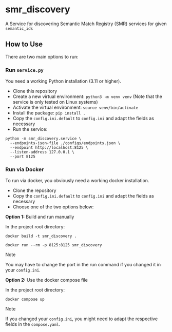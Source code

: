 # smr_discovery 

A Service for discovering Semantic Match Registry (SMR) services for given `semantic_ids`

## How to Use
There are two main options to run:

### Run `service.py`
You need a working Python installation (3.11 or higher).
- Clone this repository
- Create a new virtual environment: `python3 -m venv venv` (Note that the service is only tested on Linux systems)
- Activate the virtual environment: `source venv/bin/activate`
- Install the package: `pip install .`
- Copy the `config.ini.default` to `config.ini` and adapt the fields as necessary
- Run the service: 

```commandline
python -m smr_discovery.service \
  --endpoints-json-file ./configs/endpoints.json \
  --endpoint http://localhost:8125 \
  --listen-address 127.0.0.1 \
  --port 8125

```

### Run via Docker
To run via docker, you obviously need a working docker installation.
- Clone the repository
- Copy the `config.ini.default` to `config.ini` and adapt the fields as necessary
- Choose one of the two options below:

**Option 1:** Build and run manually

In the project root directory:
```commandline
docker build -t smr_discovery .
```
```commandline
docker run --rm -p 8125:8125 smr_discovery
```

> [!note]
> You may have to change the port in the run command if you changed it in your `config.ini`. 

**Option 2:** Use the docker compose file

In the project root directory:
```commandline
docker compose up
```

> [!note]
> If you changed your `config.ini`, you might need to adapt the respective fields in the `compose.yaml`. 

